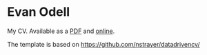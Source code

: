 
# Evan Odell

My CV. Available as a [PDF](https://evanodell.com/cv/evanodell_cv.pdf) and [online](https://evanodell.com/cv/).

The template is based on https://github.com/nstrayer/datadrivencv/